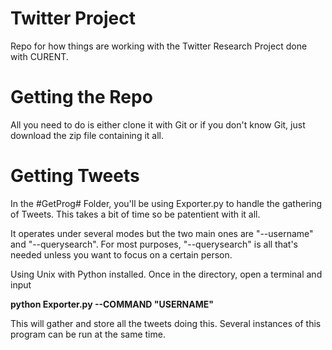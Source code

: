 # Twitter Project

Repo for how things are working with the Twitter Research Project done with CURENT. 


# Getting the Repo
All you need to do is either clone it with Git or if you don't know Git, just download the zip file containing it all.

# Getting Tweets
In the #GetProg# Folder, you'll be using Exporter.py to handle the gathering of Tweets. 
This takes a bit of time so be patentient with it all. 

It operates under several modes but the two main ones are "--username" and "--querysearch".
For most purposes, "--querysearch" is all that's needed unless you want to focus on a certain person. 

Using Unix with Python installed. Once in the directory, open a terminal and input

**python Exporter.py --COMMAND "USERNAME"**

This will gather and store all the tweets doing this. Several instances of this program can be run at the same time. 

